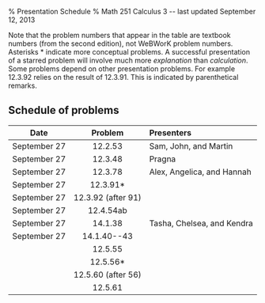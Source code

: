 % Presentation Schedule
% Math 251 Calculus 3 -- last updated September 12, 2013

Note that the problem numbers that appear in the table are textbook numbers
(from the second edition), not WeBWorK problem numbers. Asterisks * indicate
more conceptual problems. A successful presentation of a starred problem will
involve much more *explanation* than *calculation*. Some problems depend on
other presentation problems. For example 12.3.92 relies on the result of
12.3.91. This is indicated by parenthetical remarks.

## Schedule of problems

|      Date       | Problem                              |                Presenters               |
|:---------------:|:------------------------------------:|:----------------------------------------|
| September 27    | 12.2.53                              | Sam, John, and Martin                   |
| September 27    | 12.3.48                              | Pragna                                  |
| September 27    | 12.3.78                              | Alex, Angelica, and Hannah              |
| September 27    | 12.3.91*                             |                                         |
| September 27    | 12.3.92 (after 91)                   |                                         |
| September 27    | 12.4.54ab                            |                                         |
| September 27    | 14.1.38                              | Tasha, Chelsea, and Kendra              |
| September 27    | 14.1.40--43                          |                                         |
|                 | 12.5.55                              |                                         |
|                 | 12.5.56*                             |                                         |
|                 | 12.5.60 (after 56)                   |                                         |
|                 | 12.5.61                              |                                         |

<!-- | 27 September    | 11.1.83                              |  Somebody                               | -->
<!-- |                 | 11.1.87                              |                                         | -->
<!-- |                 | 11.2.25                              |                                         | -->
<!-- |                 | 11.2.31                              |                                         | -->
<!-- |                 | 11.2.32                              |                                         | -->
<!-- |                 | 11.3.39                              |                                         | -->
<!-- |                 | 11.3.49+53*               |                                         | -->

<!-- |                 | 13.2.63*                  |                                         | -->
<!-- |                 | 13.2.68                              |                                         | -->
<!-- |                 | 13.3.15ac                            |                                         | -->
<!-- |                 | 13.3.29                              |                                         | -->
<!-- |                 | 13.3.32                              |                                         | -->
<!-- |                 | 13.4.22                              |                                         | -->
<!-- |                 | 13.4.23                              |                                         | -->
<!-- |                 | 13.4.24                              |                                         | -->
<!-- |                 | 13.4.28*                  |                                         | -->
<!-- |                 | 13.4.34                              |                                         | -->
<!-- |                 | 13.4.42                              |                                         | -->
<!-- |                 | 13.4.70*                  |                                         | -->
<!-- |                 | 13.4.71* (after 70)       |                                         | -->
<!-- |                 | 13.5.24                              |                                         | -->
<!-- |                 | 13.5.52                              |                                         | -->
<!-- |                 | 13.5.53                              |                                         | -->
<!-- |                 | 14.2.31                              |                                         | -->
<!-- |                 | 14.2.32                              |                                         | -->
<!-- |                 | 14.2.33*                  |                                         | -->
<!-- |                 | 14.2.35                              |                                         | -->
<!-- |                 | 14.3.53*                  |                                         | -->
<!-- |                 | 14.3.63                              |                                         | -->
<!-- |                 | 14.3.64                              |                                         | -->
<!-- |                 | 14.3.74*                  |                                         | -->
<!-- |                 | 14.3.79cd, 14.3.80*       |                                         | -->
<!-- |                 | 14.3.84*                  |                                         | -->
<!-- |                 | 14.4.37                              |                                         | -->
<!-- |                 | 14.4.39                              |                                         | -->
<!-- |                 | 14.4.45                              |                                         | -->
<!-- |                 | 14.5.50,52,53                        |                                         | -->
<!-- |                 | 14.5.54,55                           |                                         | -->
<!-- |                 | 14.5.60*                  |                                         | -->
<!-- |                 | 14.5.67*                  |                                         | -->
<!-- |                 | 14.5.68*                  |                                         | -->
<!-- |                 | 14.5.72*                  |                                         | -->
<!-- |                 | 14.7.24                              |                                         | -->
<!-- |                 | 14.7.28                              |                                         | -->
<!-- |                 | 14.7.33                              |                                         | -->
<!-- |                 | 14.7.37                              |                                         | -->
<!-- |                 | 14.7.49                              |                                         | -->
<!-- |                 | 14.8.17                              |                                         | -->
<!-- |                 | 14.8.19                              |                                         | -->
<!-- |                 | 14.8.2                               |                                         | -->
<!-- |                 | 14.8.28                              |                                         | -->
<!-- |                 | 14.8.36                              |                                         | -->
<!-- |                 | 14.8.37                              |                                         | -->
<!-- |                 | 15.1.12                              |                                         | -->
<!-- |                 | 15.1.44                              |                                         | -->
<!-- |                 | 15.1.45                              |                                         | -->
<!-- |                 | 15.1.46                              |                                         | -->
<!-- |                 | 15.1.47                              |                                         | -->
<!-- |                 | 15.1.48                              |                                         | -->
<!-- |                 | 15.2.26                              |                                         | -->
<!-- |                 | 15.2.28                              |                                         | -->
<!-- |                 | 15.2.59                              |                                         | -->
<!-- |                 | 15.2.60                              |                                         | -->
<!-- |                 | 15.3.24                              |                                         | -->
<!-- |                 | 15.3.26                              |                                         | -->
<!-- |                 | 15.3.28                              |                                         | -->


